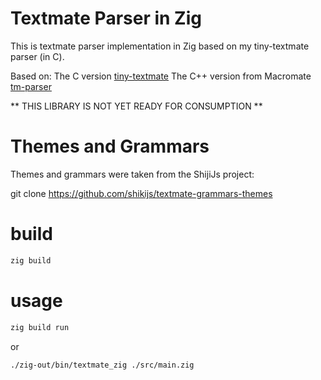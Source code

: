 # Textmate Parser in Zig

This is textmate parser implementation in Zig based on my tiny-textmate parser (in C).

Based on:
The C version [tiny-textmate](https://github.com/icedman/tiny-textmate/)
The C++ version from Macromate [tm-parser](https://github.com/icedman/tm-parser)

** THIS LIBRARY IS NOT YET READY FOR CONSUMPTION **

# Themes and Grammars

Themes and grammars were taken from the ShijiJs project:

git clone https://github.com/shikijs/textmate-grammars-themes

# build

```sh
zig build
```

# usage

```sh
zig build run
```
or

```sh
./zig-out/bin/textmate_zig ./src/main.zig
```

